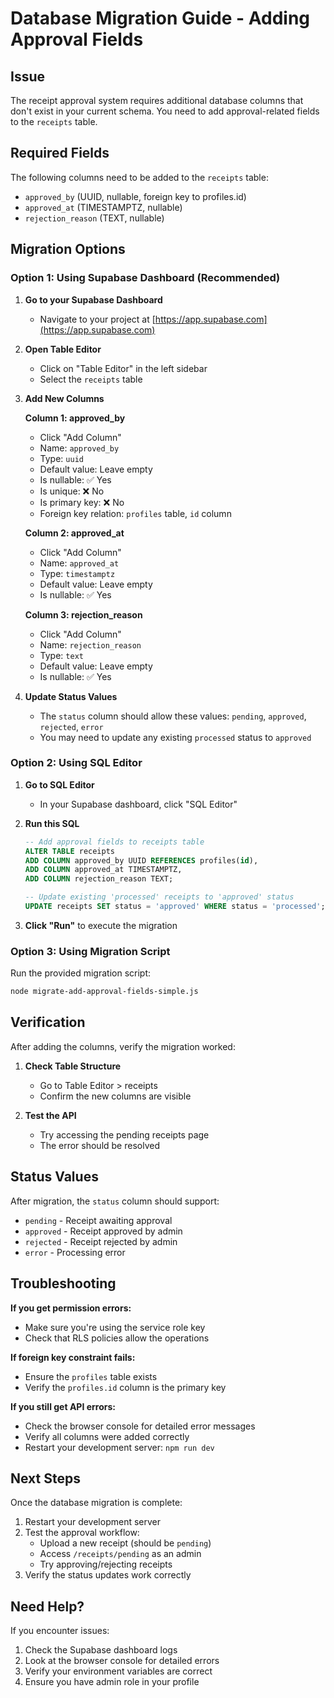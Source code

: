 # Database Migration Guide - Adding Approval Fields

## Issue
The receipt approval system requires additional database columns that don't exist in your current schema. You need to add approval-related fields to the `receipts` table.

## Required Fields
The following columns need to be added to the `receipts` table:
- `approved_by` (UUID, nullable, foreign key to profiles.id)
- `approved_at` (TIMESTAMPTZ, nullable)  
- `rejection_reason` (TEXT, nullable)

## Migration Options

### Option 1: Using Supabase Dashboard (Recommended)

1. **Go to your Supabase Dashboard**
   - Navigate to your project at [https://app.supabase.com](https://app.supabase.com)

2. **Open Table Editor**
   - Click on "Table Editor" in the left sidebar
   - Select the `receipts` table

3. **Add New Columns**
   
   **Column 1: approved_by**
   - Click "Add Column"
   - Name: `approved_by`
   - Type: `uuid`
   - Default value: Leave empty
   - Is nullable: ✅ Yes
   - Is unique: ❌ No
   - Is primary key: ❌ No
   - Foreign key relation: `profiles` table, `id` column

   **Column 2: approved_at**
   - Click "Add Column"  
   - Name: `approved_at`
   - Type: `timestamptz`
   - Default value: Leave empty
   - Is nullable: ✅ Yes

   **Column 3: rejection_reason**
   - Click "Add Column"
   - Name: `rejection_reason` 
   - Type: `text`
   - Default value: Leave empty
   - Is nullable: ✅ Yes

4. **Update Status Values**
   - The `status` column should allow these values: `pending`, `approved`, `rejected`, `error`
   - You may need to update any existing `processed` status to `approved`

### Option 2: Using SQL Editor

1. **Go to SQL Editor**
   - In your Supabase dashboard, click "SQL Editor"

2. **Run this SQL**
   ```sql
   -- Add approval fields to receipts table
   ALTER TABLE receipts 
   ADD COLUMN approved_by UUID REFERENCES profiles(id),
   ADD COLUMN approved_at TIMESTAMPTZ,
   ADD COLUMN rejection_reason TEXT;

   -- Update existing 'processed' receipts to 'approved' status
   UPDATE receipts SET status = 'approved' WHERE status = 'processed';
   ```

3. **Click "Run"** to execute the migration

### Option 3: Using Migration Script

Run the provided migration script:
```bash
node migrate-add-approval-fields-simple.js
```

## Verification

After adding the columns, verify the migration worked:

1. **Check Table Structure**
   - Go to Table Editor > receipts
   - Confirm the new columns are visible

2. **Test the API**
   - Try accessing the pending receipts page
   - The error should be resolved

## Status Values

After migration, the `status` column should support:
- `pending` - Receipt awaiting approval
- `approved` - Receipt approved by admin  
- `rejected` - Receipt rejected by admin
- `error` - Processing error

## Troubleshooting

**If you get permission errors:**
- Make sure you're using the service role key
- Check that RLS policies allow the operations

**If foreign key constraint fails:**
- Ensure the `profiles` table exists
- Verify the `profiles.id` column is the primary key

**If you still get API errors:**
- Check the browser console for detailed error messages
- Verify all columns were added correctly
- Restart your development server: `npm run dev`

## Next Steps

Once the database migration is complete:
1. Restart your development server
2. Test the approval workflow:
   - Upload a new receipt (should be `pending`)
   - Access `/receipts/pending` as an admin
   - Try approving/rejecting receipts
3. Verify the status updates work correctly

## Need Help?

If you encounter issues:
1. Check the Supabase dashboard logs
2. Look at the browser console for detailed errors
3. Verify your environment variables are correct
4. Ensure you have admin role in your profile 